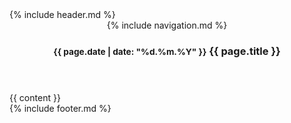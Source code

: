 <!DOCTYPE html>
<html>
    {% include header.md %}
    <body>
        <header>
            {% include navigation.md %}
            <div class="container">
                <h3><small>{{ page.date | date: "%d.%m.%Y" }}</small> {{ page.title }}</h3>
            </div>
        </header>
        <section>
            <div class="container">
                <div class="row">
                    <div class="span12">
                        {{ content }}
                    </div>
                </div>
            </div>
        </section>
        {% include footer.md %}
    </body>
</html>






